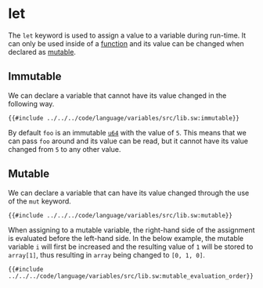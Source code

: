 # let

The `let` keyword is used to assign a value to a variable during run-time. It can only be used inside of a [function](../functions/index.md) and its value can be changed when declared as [mutable](#mutable).

## Immutable

We can declare a variable that cannot have its value changed in the following way.

```sway
{{#include ../../../code/language/variables/src/lib.sw:immutable}}
```

By default `foo` is an immutable [`u64`](../built-ins/index.md#primitive-types) with the value of `5`. This means that we can pass `foo` around and its value can be read, but it cannot have its value changed from `5` to any other value.

## Mutable

We can declare a variable that can have its value changed through the use of the `mut` keyword.

```sway
{{#include ../../../code/language/variables/src/lib.sw:mutable}}
```

When assigning to a mutable variable, the right-hand side of the assignment is evaluated before the left-hand side. In the below example, the mutable variable `i` will first be increased and the resulting value of `1` will be stored to `array[1]`, thus resulting in `array` being changed to `[0, 1, 0]`.

```sway
{{#include ../../../code/language/variables/src/lib.sw:mutable_evaluation_order}}
```
